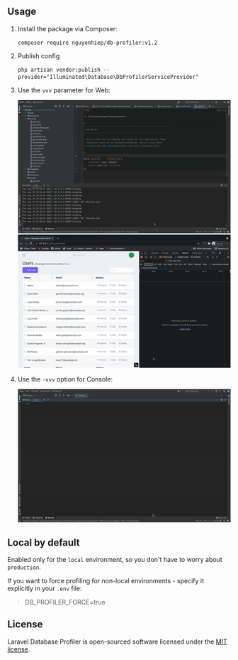 
## Usage

1. Install the package via Composer:

    ```shell script
    composer require nguyenhiep/db-profiler:v1.2
    ```
2. Publish config
    ```shell script
    php artisan vendor:publish --provider="Illuminated\Database\DbProfilerServiceProvider"
    ```
3. Use the `vvv` parameter for Web:

    ![Laravel Database Profiler - Demo - Web](doc/img/demo-web-c.gif)
    ![Laravel Database Profiler - Demo - Ajax request](doc/img/demo-ajax.gif)

4. Use the `-vvv` option for Console:

    ![Laravel Database Profiler - Demo - Console](doc/img/demo-console.gif)

## Local by default

Enabled only for the `local` environment, so you don't have to worry about `production`.

If you want to force profiling for non-local environments - specify it explicitly in your `.env` file:

> DB_PROFILER_FORCE=true

## License

Laravel Database Profiler is open-sourced software licensed under the [MIT license](LICENSE.md).
